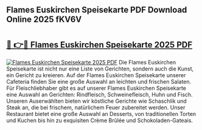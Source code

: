 ## Flames Euskirchen Speisekarte PDF Download Online 2025 fKV6V

# <h2><a href="http://gcalqr.nevu.top/?p=Flames+Euskirchen+Speisekarte">🔗 👉🔴 Flames Euskirchen Speisekarte 2025 PDF</a></h2>

[![Flames Euskirchen Speisekarte 2025 PDF](https://i.imgur.com/dBaPXMq.png)](http://gcalqr.nevu.top/?p=Flames+Euskirchen+Speisekarte)
Die Flames Euskirchen Speisekarte ist nicht nur eine Liste von Gerichten, sondern auch die Kunst, ein Gericht zu kreieren. Auf der Flames Euskirchen Speisekarte unserer Cafeteria finden Sie eine große Auswahl an leichten und frischen Salaten. Für Fleischliebhaber gibt es auf unserer Flames Euskirchen Speisekarte eine Auswahl an Gerichten: Rindfleisch, Schweinefleisch, Huhn und Fisch. Unseren Auserwählten bieten wir köstliche Gerichte wie Schaschlik und Steak an, die bei frischem, natürlichem Feuer zubereitet werden. Unser Restaurant bietet eine große Auswahl an Desserts, von traditionellen Torten und Kuchen bis hin zu exquisiten Crème Brûlée und Schokoladen-Gateais.
